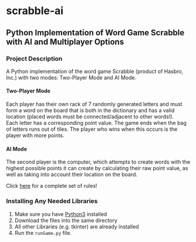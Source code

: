 # scrabble-ai 
## Python Implementation of Word Game Scrabble with AI and Multiplayer Options <br/>
### Project Description <br/>
A Python implementation of the word game Scrabble (product of Hasbro, Inc.) with two modes: Two-Player Mode and AI Mode.
#### Two-Player Mode
Each player has their own rack of 7 randomly generated letters and must form a word on the board that is both in the dictionary and has a valid location (placed words must be connected/adjacent to other words!). <br/>
Each letter has a corresponding point value. The game ends when the bag of letters runs out of tiles. The player who wins when this occurs is the player with more points.
#### AI Mode
The second player is the computer, which attempts to create words with the highest possible points it can create by calculating their raw point value, as well as taking into account their location on the board.

Click [here] for a complete set of rules!

### Installing Any Needed Libraries
1. Make sure you have [Python3] installed
2. Download the files into the same directory
3. All other Libraries (e.g. tkinter) are already installed
4. Run the `runGame.py` file.

[here]:https://scrabble.hasbro.com/en-us/rules
[Python3]:https://www.python.org/download/releases/3.0/
